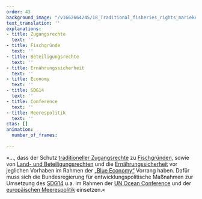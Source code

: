 ```yaml
---
order: 43
background_image: "/v1662664245/18_Traditional_fisheries_rights_marieke-weller-unsplash_d2mev4_g8fgyf.jpg"
text_translation: ''
explanations:
- title: Zugangsrechte
  text: ''
- title: Fischgründe
  text: ''
- title: Beteiligungsrechte
  text: ''
- title: Ernährungssicherheit
  text: ''
- title: Economy
  text: ''
- title: SDG14
  text: ''
- title: Conference
  text: ''
- title: Meerespolitik
  text: ''
ctas: []
animation:
  number_of_frames: 

---
```

»…, dass der Schutz [traditioneller Zugangsrechte](# "Zugangsrechte") zu [Fischgründen](# "Fischgründe"), sowie von [Land- und Beteiligungsrechten](# "Beteiligungsrechte") und die [Ernährungssicherheit](# "Ernährungssicherheit") vor jeglichen Vorhaben im Rahmen der [„Blue Economy“](# "Economy") Vorrang haben. Dafür muss sich die Bundesregierung für entwicklungspolitische Maßnahmen zur Umsetzung des [SDG14](# "SDG14") u.a. im Rahmen der [UN Ocean Conference](# "Conference") und der [europäischen Meerespolitik](# "Meerespolitik") einsetzen.«